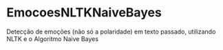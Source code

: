 # EmocoesNLTKNaiveBayes
Detecção de emoções (não só a polaridade) em texto passado, utilizando NLTK e o Algoritmo Naive Bayes
